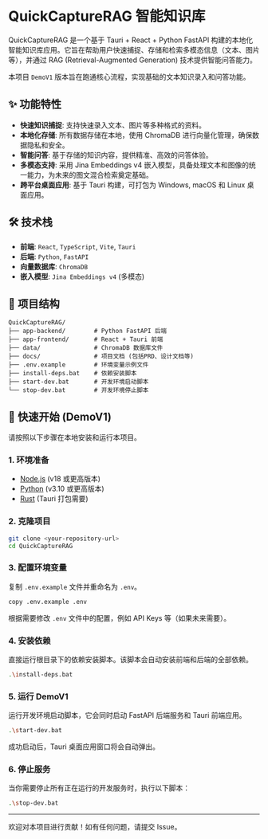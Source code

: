 # QuickCaptureRAG 智能知识库

QuickCaptureRAG 是一个基于 Tauri + React + Python FastAPI 构建的本地化智能知识库应用。它旨在帮助用户快速捕捉、存储和检索多模态信息（文本、图片等），并通过 RAG (Retrieval-Augmented Generation) 技术提供智能问答能力。

本项目 `DemoV1` 版本旨在跑通核心流程，实现基础的文本知识录入和问答功能。

## ✨ 功能特性

- **快速知识捕捉**: 支持快速录入文本、图片等多种格式的资料。
- **本地化存储**: 所有数据存储在本地，使用 ChromaDB 进行向量化管理，确保数据隐私和安全。
- **智能问答**: 基于存储的知识内容，提供精准、高效的问答体验。
- **多模态支持**: 采用 Jina Embeddings v4 嵌入模型，具备处理文本和图像的统一能力，为未来的图文混合检索奠定基础。
- **跨平台桌面应用**: 基于 Tauri 构建，可打包为 Windows, macOS 和 Linux 桌面应用。

## 🛠️ 技术栈

- **前端**: `React`, `TypeScript`, `Vite`, `Tauri`
- **后端**: `Python`, `FastAPI`
- **向量数据库**: `ChromaDB`
- **嵌入模型**: `Jina Embeddings v4` (多模态)

## 📂 项目结构

```
QuickCaptureRAG/
├── app-backend/        # Python FastAPI 后端
├── app-frontend/       # React + Tauri 前端
├── data/               # ChromaDB 数据库文件
├── docs/               # 项目文档 (包括PRD、设计文档等)
├── .env.example        # 环境变量示例文件
├── install-deps.bat    # 依赖安装脚本
├── start-dev.bat       # 开发环境启动脚本
└── stop-dev.bat        # 开发环境停止脚本
```

## 🚀 快速开始 (DemoV1)

请按照以下步骤在本地安装和运行本项目。

### 1. 环境准备

- [Node.js](https://nodejs.org/en/) (v18 或更高版本)
- [Python](https://www.python.org/) (v3.10 或更高版本)
- [Rust](https://www.rust-lang.org/) (Tauri 打包需要)

### 2. 克隆项目

```bash
git clone <your-repository-url>
cd QuickCaptureRAG
```

### 3. 配置环境变量

复制 `.env.example` 文件并重命名为 `.env`。

```bash
copy .env.example .env
```

根据需要修改 `.env` 文件中的配置，例如 API Keys 等（如果未来需要）。

### 4. 安装依赖

直接运行根目录下的依赖安装脚本。该脚本会自动安装前端和后端的全部依赖。

```bash
.\install-deps.bat
```

### 5. 运行 DemoV1

运行开发环境启动脚本，它会同时启动 FastAPI 后端服务和 Tauri 前端应用。

```bash
.\start-dev.bat
```

成功启动后，Tauri 桌面应用窗口将会自动弹出。

### 6. 停止服务

当你需要停止所有正在运行的开发服务时，执行以下脚本：

```bash
.\stop-dev.bat
```

---
欢迎对本项目进行贡献！如有任何问题，请提交 Issue。
